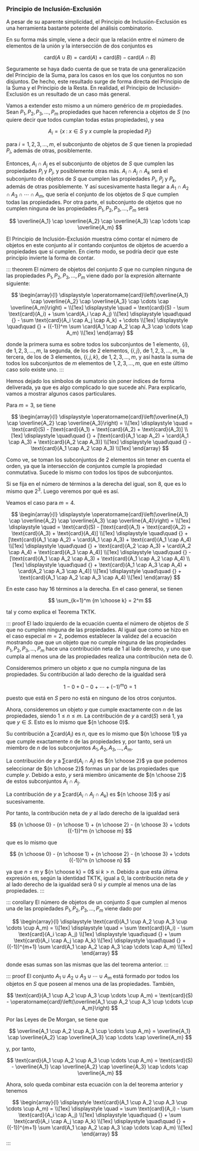 



### Principio de Inclusión-Exclusión

A pesar de su aparente simplicidad, el Principio de Inclusión-Exclusión es
una herramienta bastante potente del análisis combinatorio.

En su forma más simple, viene a decir que la relación entre el número de
elementos de la unión y la intersección de dos conjuntos es

$$ \text{card}(A \cup B) = \text{card}(A) + \text{card}(B) - \text{card}(A \cap B) $$

Seguramente se haya dado cuenta de que se trata de una generalización del
Principio de la Suma, para los casos en los que los conjuntos no son
disjuntos. De hecho, este resultado surge de forma directa del Principio de
la Suma y el Principio de la Resta. En realidad, el Principio de
Inclusión-Exclusión es un resultado de un caso más general.

Vamos a extender esto mismo a un número genérico de $m$ propiedades. Sean
$P_1, P_2, P_3, \ldots, P_m$ propiedades que hacen referencia a objetos de
$S$ (no quiere decir que todos cumplan todas estas propiedades), y sea

$$ A_i = \{x \; : \; x \in S \ \text{y} \ x \ \text{cumple la propiedad} \ P_i\}
$$

para $i = 1, 2, 3, \ldots, m$, el subconjunto de objetos de $S$ que tienen
la propiedad $P_i$, además de otras, posiblemente.

Entonces, $A_i \cap A_j$ es el subconjunto de objetos de $S$ que cumplen las
propiedades $P_i$ y $P_j$, y posiblemente otras más. $A_i \cap A_j \cap A_k$
será el subconjunto de objetos de $S$ que cumplen las propiedades $P_i$,
$P_j$ y $P_k$, además de otras posiblemente. Y así sucesivamente hasta
llegar a $A_1 \cap A_2 \cap A_3 \cap \cdots \cap A_m$, que sería el conjunto
de los objetos de $S$ que cumplen todas las propiedades. Por otra parte, el
subconjunto de objetos que no cumplen ninguna de las propiedades $P_1, P_2,
P_3, \ldots, P_m$ será

$$ \overline{A_1} \cap \overline{A_2} \cap \overline{A_3} \cap \cdots \cap
\overline{A_m} $$

El Principio de Inclusión-Exclusión muestra cómo contar el número de objetos
en este conjunto al ir contando conjuntos de objetos de acuerdo a
propiedades que sí cumplen. En cierto modo, se podría decir que este
principio invierte la forma de contar.

::: theorem
El número de objetos del conjunto $S$ que no cumplen ninguna de las
propiedades $P_1, P_2, P_3, \ldots, P_m$ viene dado por la expresión
alternante siguiente:

$$
\begin{array}{l}
  \displaystyle \operatorname{card}\left(\overline{A_1} \cap \overline{A_2}
    \cap \overline{A_3} \cap \cdots \cap \overline{A_m}\right) = \\[1ex]
    \displaystyle \quad = \text{card}(S) - \sum \text{card}(A_i) + \sum \card(A_i \cap
      A_j) \\[1ex]
    \displaystyle \quad\quad {} - \sum \text{card}(A_i \cap A_j \cap A_k) + \cdots
      \\[1ex]
    \displaystyle \quad\quad {} + ({-1})^m \sum \card(A_1 \cap A_2 \cap A_3
      \cap \cdots \cap A_m) \\[1ex]
\end{array}
$$

donde la primera suma es sobre todos los subconjuntos de 1 elemento,
$\{i\}$, de $1, 2, 3, \ldots, m$, la segunda, de los de 2 elementos, $\{i,
j\}$, de $1, 2, 3, \ldots, m$, la tercera, de los de 3 elementos, $\{i, j,
k\}$, de $1, 2, 3, \ldots, m$, y así hasta la suma de todos los subconjuntos
de $m$ elementos de $1, 2, 3, \ldots, m$, que en este último caso solo
existe uno.
:::

Hemos dejado los símbolos de sumatorio sin poner índices de forma
deliverada, ya que es algo complicado lo que sucede ahí. Para explicarlo,
vamos a mostrar algunos casos particulares.

Para $m = 3$, se tiene

$$
\begin{array}{l}
  \displaystyle \operatorname{card}\left(\overline{A_1} \cap \overline{A_2}
    \cap \overline{A_3}\right) = \\[1ex]
    \displaystyle \quad = \text{card}(S) - [\text{card}(A_1) + \text{card}(A_2) + \text{card}(A_3)]
      \\[1ex]
      \displaystyle \quad\quad {} + [\text{card}(A_1 \cap A_2) + \card(A_1 \cap
        A_3) + \text{card}(A_2 \cap A_3)] \\[1ex]
      \displaystyle \quad\quad {} - \text{card}(A_1 \cap A_2 \cap A_3) \\[1ex]
\end{array}
$$

Como ve, se toman los subconjuntos de 2 elementos sin tener en cuenta el
orden, ya que la intersección de conjuntos cumple la propiedad conmutativa.
Sucede lo mismo con todos los tipos de subconjuntos.

Si se fija en el número de términos a la derecha del igual, son 8, que es lo
mismo que $2^3$. Luego veremos por qué es así.

Veamos el caso para $m = 4$.

$$
\begin{array}{l}
  \displaystyle \operatorname{card}\left(\overline{A_1} \cap \overline{A_2}
    \cap \overline{A_3} \cap \overline{A_4}\right) = \\[1ex]
    \displaystyle \quad = \text{card}(S) - [\text{card}(A_1) + \text{card}(A_2) + \text{card}(A_3) +
      \text{card}(A_4)] \\[1ex]
      \displaystyle \quad\quad {} + [\text{card}(A_1 \cap A_2) + \card(A_1 \cap
        A_3) + \text{card}(A_1 \cap A_4) \\[1ex]
      \displaystyle \quad\quad {} + \text{card}(A_2 \cap A_3) + \card(A_2 \cap
        A_4) + \text{card}(A_3 \cap A_4)] \\[1ex]
      \displaystyle \quad\quad {} - [\text{card}(A_1 \cap A_2 \cap A_3) +
        \text{card}(A_1 \cap A_2 \cap A_4) \\[1ex]
      \displaystyle \quad\quad {} + \text{card}(A_1 \cap A_3 \cap A_4) + \card(A_2
        \cap A_3 \cap A_4)] \\[1ex]
      \displaystyle \quad\quad {} + \text{card}(A_1 \cap A_2 \cap A_3 \cap A_4)
        \\[1ex]
\end{array}
$$

En este caso hay 16 términos a la derecha. En el caso general, se tienen

$$ \sum_{k=1}^m {m \choose k} = 2^m $$

tal y como explica el Teorema TKTK.

::: proof
El lado izquierdo de la ecuación cuenta el número de objetos de $S$ que no
cumplen ninguna de las propiedades. Al igual que como se hizo en el caso
especial $m = 2$, podemos establecer la validez del a ecuación mostrando que
que un objeto que no cumple ninguna de las propiedades $P_1, P_2, P_3,
\ldots, P_m$ hace una contribución neta de 1 al lado derecho, y uno que
cumpla al menos una de las propiedades realiza una contribución neta de 0.

Consideremos primero un objeto $x$ que no cumpla ninguna de las propiedades.
Su contribución al lado derecho de la igualdad será

$$ 1 - 0 + 0 - 0 + \cdots + ({-1})^m 0 = 1 $$

puesto que está en $S$ pero no está en ninguno de los otros conjuntos.

Ahora, consideremos un objeto $y$ que cumple exactamente con $n$ de las
propiedades, siendo $1 \leq n \leq m$. La contribución de $y$ a $\text{card}(S)$
será 1, ya que $y \in S$. Esto es lo mismo que ${n \choose 0}$.

Su contribución a $\sum \text{card}(A_i)$ es $n$, que es lo mismo que ${n \choose
1}$ ya que cumple exactamente $n$ de las propiedades y, por tanto, será un
miembro de $n$ de los subconjuntos $A_1, A_2, A_3, \ldots, A_m$.

La contribución de $y$ a $\sum \text{card}(A_i \cap A_j)$ es ${n \choose 2}$ ya
que podemos seleccionar de ${n \choose 2}$ formas un par de las propiedades
que cumple $y$. Debido a esto, $y$ será miembro únicamente de ${n \choose
2}$ de estos subconjuntos $A_i \cap A_j$.

La contribución de $y$ a $\sum \text{card}(A_i \cap A_j \cap A_k)$ es ${n \choose
3}$ y así sucesivamente.

Por tanto, la contribución neta de $y$ al lado derecho de la igualdad será

$$ {n \choose 0} - {n \choose 1} + {n \choose 2} - {n \choose 3} + \cdots
({-1})^m {n \choose m} $$

que es lo mismo que

$$ {n \choose 0} - {n \choose 1} + {n \choose 2} - {n \choose 3} + \cdots
({-1})^n {n \choose n} $$

ya que $n \leq m$ y ${n \choose k} = 0$ si $k > n$. Debido a que esta última
expresión es, según la identidad TKTK, igual a 0, la contribución neta de
$y$ al lado derecho de la igualdad será 0 si $y$ cumple al menos una de las
propiedades.
:::

::: corollary
El número de objetos de un conjunto $S$ que cumplen al menos una de las
propiedades $P_1, P_2, P_3, \ldots, P_m$ viene dado por

$$
\begin{array}{l}
  \displaystyle \text{card}(A_1 \cup A_2 \cup A_3 \cup \cdots \cup A_m) = \\[1ex]
    \displaystyle \quad = \sum \text{card}(A_i) - \sum \text{card}(A_i \cap A_j) \\[1ex]
      \displaystyle \quad\quad {} + \sum \text{card}(A_i \cap A_j \cap A_k)
        \\[1ex]
      \displaystyle \quad\quad {} + ({-1})^{m+1} \sum \card(A_1 \cap
        A_2 \cap A_3 \cap \cdots \cap A_m) \\[1ex]
\end{array}
$$

donde esas sumas son las mismas que las del teorema anterior.
:::

::: proof
El conjunto $A_1 \cup A_2 \cup A_3 \cup \cdots \cup A_m$ está formado por
todos los objetos en $S$ que poseen al menos una de las propiedades.
También,

$$ \text{card}(A_1 \cup A_2 \cup A_3 \cup \cdots \cup A_m) = \text{card}(S) -
\operatorname{card}\left(\overline{A_1 \cup A_2 \cup A_3 \cup \cdots \cup
A_m}\right) $$

Por las Leyes de De Morgan, se tiene que

$$ \overline{A_1 \cup A_2 \cup A_3 \cup \cdots \cup A_m} = \overline{A_1}
\cap \overline{A_2} \cap \overline{A_3} \cap \cdots \cap \overline{A_m} $$

y, por tanto,

$$ \text{card}(A_1 \cup A_2 \cup A_3 \cup \cdots \cup A_m) = \text{card}(S) -
\overline{A_1} \cap \overline{A_2} \cap \overline{A_3} \cap \cdots \cap
\overline{A_m} $$

Ahora, solo queda combinar esta ecuación con la del teorema anterior y
tenemos

$$
\begin{array}{l}
  \displaystyle \text{card}(A_1 \cup A_2 \cup A_3 \cup \cdots \cup A_m) = \\[1ex]
    \displaystyle \quad = \sum \text{card}(A_i) - \sum \text{card}(A_i \cap A_j) \\[1ex]
      \displaystyle \quad\quad {} + \sum \text{card}(A_i \cap A_j \cap A_k)
        \\[1ex]
      \displaystyle \quad\quad {} + ({-1})^{m+1} \sum \card(A_1 \cap
        A_2 \cap A_3 \cap \cdots \cap A_m) \\[1ex]
\end{array}
$$
:::




